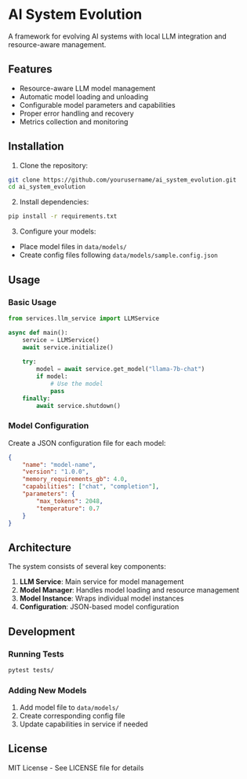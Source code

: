 # AI System Evolution

A framework for evolving AI systems with local LLM integration and resource-aware management.

## Features

- Resource-aware LLM model management
- Automatic model loading and unloading
- Configurable model parameters and capabilities
- Proper error handling and recovery
- Metrics collection and monitoring

## Installation

1. Clone the repository:
```bash
git clone https://github.com/yourusername/ai_system_evolution.git
cd ai_system_evolution
```

2. Install dependencies:
```bash
pip install -r requirements.txt
```

3. Configure your models:
- Place model files in `data/models/`
- Create config files following `data/models/sample.config.json`

## Usage

### Basic Usage

```python
from services.llm_service import LLMService

async def main():
    service = LLMService()
    await service.initialize()
    
    try:
        model = await service.get_model("llama-7b-chat")
        if model:
            # Use the model
            pass
    finally:
        await service.shutdown()
```

### Model Configuration

Create a JSON configuration file for each model:

```json
{
    "name": "model-name",
    "version": "1.0.0",
    "memory_requirements_gb": 4.0,
    "capabilities": ["chat", "completion"],
    "parameters": {
        "max_tokens": 2048,
        "temperature": 0.7
    }
}
```

## Architecture

The system consists of several key components:

1. **LLM Service**: Main service for model management
2. **Model Manager**: Handles model loading and resource management
3. **Model Instance**: Wraps individual model instances
4. **Configuration**: JSON-based model configuration

## Development

### Running Tests

```bash
pytest tests/
```

### Adding New Models

1. Add model file to `data/models/`
2. Create corresponding config file
3. Update capabilities in service if needed

## License

MIT License - See LICENSE file for details